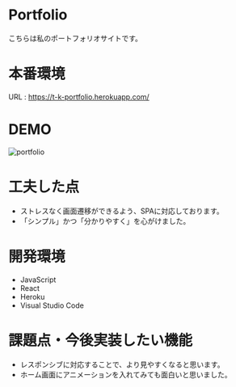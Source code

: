 # Portfolio
こちらは私のポートフォリオサイトです。
 
# 本番環境
URL : https://t-k-portfolio.herokuapp.com/
 
# DEMO
![portfolio](https://user-images.githubusercontent.com/69156263/96407445-59359480-121c-11eb-971c-e655581df828.gif)
 
# 工夫した点
* ストレスなく画面遷移ができるよう、SPAに対応しております。
* 「シンプル」かつ「分かりやすく」を心がけました。

# 開発環境
* JavaScript
* React
* Heroku
* Visual Studio Code
 
# 課題点・今後実装したい機能
* レスポンシブに対応することで、より見やすくなると思います。
* ホーム画面にアニメーションを入れてみても面白いと思いました。

